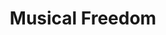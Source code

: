 ---
title: Musical Freedom
categories:
- radio
- digital
- press
tags:
- label
position: 2
image: 
is-featured:
is-front: 
website:
facebook: https://www.facebook.com/musicalfreedom
twitter:
instagram:
spotify:
soundcloud:
youtube:
apple:
layout: client
---